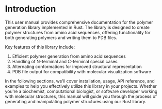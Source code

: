 # Introduction

This user manual provides comprehensive documentation for the polymer generation library implemented in Rust. The library is designed to create polymer structures from amino acid sequences, offering functionality for both generating polymers and writing them to PDB files.

Key features of this library include:

1. Efficient polymer generation from amino acid sequences
2. Handling of N-terminal and C-terminal special cases
3. Alternating conformations for improved structural representation
4. PDB file output for compatibility with molecular visualization software

In the following sections, we'll cover installation, usage, API reference, and examples to help you effectively utilize this library in your projects. Whether you're a biochemist, computational biologist, or software developer working with molecular structures, this manual will guide you through the process of generating and manipulating polymer structures using our Rust library.
